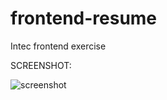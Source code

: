 # frontend-resume
Intec frontend exercise

SCREENSHOT:

![screenshot](https://user-images.githubusercontent.com/91531357/161120286-11128ba3-0c05-49e3-a451-58a4fb9b81db.png)
